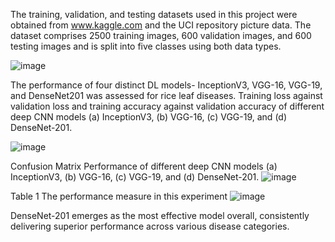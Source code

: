 The training, validation, and testing datasets used in this project were obtained from www.kaggle.com and the UCI repository picture data. The dataset comprises 2500 training images, 600 validation images, and 600 testing images and is split into five classes using both data types.

![image](https://github.com/user-attachments/assets/97ccdb93-02aa-4d86-9816-0c9b3cec016a)

The performance of four distinct DL models- InceptionV3, VGG-16, VGG-19, and DenseNet201 was assessed for rice leaf diseases. Training loss against validation loss and training accuracy against validation accuracy of different deep CNN models (a) InceptionV3, (b) VGG-16, (c) VGG-19, and (d) DenseNet-201.

![image](https://github.com/user-attachments/assets/34545c2d-b715-4bfe-97a8-4f927c8a6963)

Confusion Matrix Performance of different deep CNN models (a) InceptionV3, (b) VGG-16, (c) VGG-19, and (d) DenseNet-201.
![image](https://github.com/user-attachments/assets/22635f29-3958-4838-b7a4-0048226275d1)

Table 1 The performance measure in this experiment
![image](https://github.com/user-attachments/assets/1f0b0a3c-2f87-47f5-93c7-52cb9b24e11b)

DenseNet-201 emerges as the most effective model overall, consistently delivering superior performance across various disease categories. 
